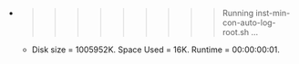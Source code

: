 * >>>>>>>>> Running inst-min-con-auto-log-root.sh ...
  * Disk size = 1005952K. Space Used = 16K. Runtime = 00:00:00:01.
